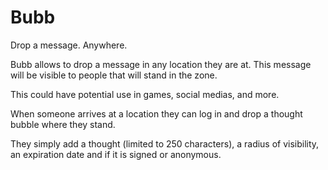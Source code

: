 # Bubb

Drop a message. Anywhere.

Bubb allows to drop a message in any location they are at. This message will be visible to people that will stand in the zone.

This could have potential use in games, social medias, and more.

When someone arrives at a location they can log in and drop a thought bubble where they stand.

They simply add a thought (limited to 250 characters), a radius of visibility, an expiration date and if it is signed or anonymous.

